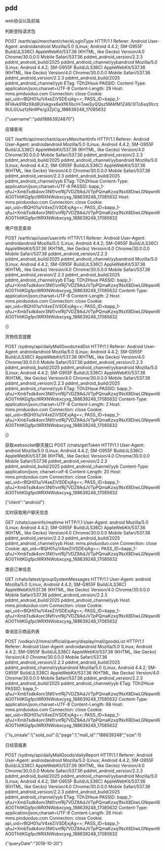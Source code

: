 ## pdd



web协议以及前端

判断登陆请求包

POST /earth/api/merchant/checkLoginType HTTP/1.1
Referer: Android
User-Agent: androidandroid Mozilla/5.0 (Linux; Android 4.4.2; SM-G955F Build/JLS36C) AppleWebKit/537.36 (KHTML, like Gecko) Version/4.0 Chrome/30.0.0.0 Mobile Safari/537.36  pddmt_android_version/2.2.3 pddmt_android_build/2025 pddmt_android_channel/yybandroid Mozilla/5.0 (Linux; Android 4.4.2; SM-G955F Build/JLS36C) AppleWebKit/537.36 (KHTML, like Gecko) Version/4.0 Chrome/30.0.0.0 Mobile Safari/537.36  pddmt_android_version/2.2.3 pddmt_android_build/2025 pddmt_android_channel/yyb
ETag: TDh2Hsue
PASSID: 
Content-Type: application/json;charset=UTF-8
Content-Length: 29
Host: mms.pinduoduo.com
Connection: close
Cookie: api_uid=rBQH01u/V4xeZiVSDExjAg==; PASS_ID=bapp_1-9FlAvk91RzX8d8U/xkgvx6eXfKXbcHiToeiSyQQsz5MAfM1Z49/3lTo5sq1llcrz9ULGUuzfzNn9Pe/g3ZjiCg_188639248_17085632

{"username":"pdd18863924870"}

店铺查询

GET /earth/api/merchant/queryMerchantInfo HTTP/1.1
Referer: Android
User-Agent: androidandroid Mozilla/5.0 (Linux; Android 4.4.2; SM-G955F Build/JLS36C) AppleWebKit/537.36 (KHTML, like Gecko) Version/4.0 Chrome/30.0.0.0 Mobile Safari/537.36  pddmt_android_version/2.2.3 pddmt_android_build/2025 pddmt_android_channel/yybandroid Mozilla/5.0 (Linux; Android 4.4.2; SM-G955F Build/JLS36C) AppleWebKit/537.36 (KHTML, like Gecko) Version/4.0 Chrome/30.0.0.0 Mobile Safari/537.36  pddmt_android_version/2.2.3 pddmt_android_build/2025 pddmt_android_channel/yyb
ETag: TDh2Hsue
Content-Type: application/json;charset=UTF-8
PASSID: bapp_1-qfuJ+XmbTsdk4onr3Nlf/vnfRj7VDZ9AdJVTpPQmaKzxq1NxX8DiwLGNqwnl6AO0ThltKGgfpcWRXNWobxcyxg_188639248_17085632
Host: mms.pinduoduo.com
Connection: close
Cookie: api_uid=rBQH01u/V4xeZiVSDExjAg==; PASS_ID=bapp_1-qfuJ+XmbTsdk4onr3Nlf/vnfRj7VDZ9AdJVTpPQmaKzxq1NxX8DiwLGNqwnl6AO0ThltKGgfpcWRXNWobxcyxg_188639248_17085632

用户信息查询

POST /earth/api/user/userinfo HTTP/1.1
Referer: Android
User-Agent: androidandroid Mozilla/5.0 (Linux; Android 4.4.2; SM-G955F Build/JLS36C) AppleWebKit/537.36 (KHTML, like Gecko) Version/4.0 Chrome/30.0.0.0 Mobile Safari/537.36  pddmt_android_version/2.2.3 pddmt_android_build/2025 pddmt_android_channel/yybandroid Mozilla/5.0 (Linux; Android 4.4.2; SM-G955F Build/JLS36C) AppleWebKit/537.36 (KHTML, like Gecko) Version/4.0 Chrome/30.0.0.0 Mobile Safari/537.36  pddmt_android_version/2.2.3 pddmt_android_build/2025 pddmt_android_channel/yyb
ETag: TDh2Hsue
PASSID: bapp_1-qfuJ+XmbTsdk4onr3Nlf/vnfRj7VDZ9AdJVTpPQmaKzxq1NxX8DiwLGNqwnl6AO0ThltKGgfpcWRXNWobxcyxg_188639248_17085632
Content-Type: application/json;charset=UTF-8
Content-Length: 2
Host: mms.pinduoduo.com
Connection: close
Cookie: api_uid=rBQH01u/V4xeZiVSDExjAg==; PASS_ID=bapp_1-qfuJ+XmbTsdk4onr3Nlf/vnfRj7VDZ9AdJVTpPQmaKzxq1NxX8DiwLGNqwnl6AO0ThltKGgfpcWRXNWobxcyxg_188639248_17085632

{}


货物信息提醒

POST /sydney/api/dailyMallGoods/redDot HTTP/1.1
Referer: Android
User-Agent: androidandroid Mozilla/5.0 (Linux; Android 4.4.2; SM-G955F Build/JLS36C) AppleWebKit/537.36 (KHTML, like Gecko) Version/4.0 Chrome/30.0.0.0 Mobile Safari/537.36  pddmt_android_version/2.2.3 pddmt_android_build/2025 pddmt_android_channel/yybandroid Mozilla/5.0 (Linux; Android 4.4.2; SM-G955F Build/JLS36C) AppleWebKit/537.36 (KHTML, like Gecko) Version/4.0 Chrome/30.0.0.0 Mobile Safari/537.36  pddmt_android_version/2.2.3 pddmt_android_build/2025 pddmt_android_channel/yyb
ETag: TDh2Hsue
PASSID: bapp_1-qfuJ+XmbTsdk4onr3Nlf/vnfRj7VDZ9AdJVTpPQmaKzxq1NxX8DiwLGNqwnl6AO0ThltKGgfpcWRXNWobxcyxg_188639248_17085632
Content-Type: application/json;charset=UTF-8
Content-Length: 2
Host: mms.pinduoduo.com
Connection: close
Cookie: api_uid=rBQH01u/V4xeZiVSDExjAg==; PASS_ID=bapp_1-qfuJ+XmbTsdk4onr3Nlf/vnfRj7VDZ9AdJVTpPQmaKzxq1NxX8DiwLGNqwnl6AO0ThltKGgfpcWRXNWobxcyxg_188639248_17085632

{}

获取websocket聊天接口
POST /chats/getToken HTTP/1.1
User-Agent: android Mozilla/5.0 (Linux; Android 4.4.2; SM-G955F Build/JLS36C) AppleWebKit/537.36 (KHTML, like Gecko) Version/4.0 Chrome/30.0.0.0 Mobile Safari/537.36  pddmt_android_version/2.2.3 pddmt_android_build/2025 pddmt_android_channel/yyb
Content-Type: application/json; charset=utf-8
Content-Length: 20
Host: mms.pinduoduo.com
Connection: close
Cookie: api_uid=rBQH01u/V4xeZiVSDExjAg==; PASS_ID=bapp_1-qfuJ+XmbTsdk4onr3Nlf/vnfRj7VDZ9AdJVTpPQmaKzxq1NxX8DiwLGNqwnl6AO0ThltKGgfpcWRXNWobxcyxg_188639248_17085632

{"client":"android"}


实时获取用户聊天信息

GET /chats/userinfo/realtime HTTP/1.1
User-Agent: android Mozilla/5.0 (Linux; Android 4.4.2; SM-G955F Build/JLS36C) AppleWebKit/537.36 (KHTML, like Gecko) Version/4.0 Chrome/30.0.0.0 Mobile Safari/537.36  pddmt_android_version/2.2.3 pddmt_android_build/2025 pddmt_android_channel/yyb
Host: mms.pinduoduo.com
Connection: close
Cookie: api_uid=rBQH01u/V4xeZiVSDExjAg==; PASS_ID=bapp_1-qfuJ+XmbTsdk4onr3Nlf/vnfRj7VDZ9AdJVTpPQmaKzxq1NxX8DiwLGNqwnl6AO0ThltKGgfpcWRXNWobxcyxg_188639248_17085632


类目订单信息

GET /chats/latest/groupSystemMessages HTTP/1.1
User-Agent: android Mozilla/5.0 (Linux; Android 4.4.2; SM-G955F Build/JLS36C) AppleWebKit/537.36 (KHTML, like Gecko) Version/4.0 Chrome/30.0.0.0 Mobile Safari/537.36  pddmt_android_version/2.2.3 pddmt_android_build/2025 pddmt_android_channel/yyb
Host: mms.pinduoduo.com
Connection: close
Cookie: api_uid=rBQH01u/V4xeZiVSDExjAg==; PASS_ID=bapp_1-qfuJ+XmbTsdk4onr3Nlf/vnfRj7VDZ9AdJVTpPQmaKzxq1NxX8DiwLGNqwnl6AO0ThltKGgfpcWRXNWobxcyxg_188639248_17085632


查询显示商品列表

POST /vodka/v2/mms/official/query/display/mall/goodsList HTTP/1.1
Referer: Android
User-Agent: androidandroid Mozilla/5.0 (Linux; Android 4.4.2; SM-G955F Build/JLS36C) AppleWebKit/537.36 (KHTML, like Gecko) Version/4.0 Chrome/30.0.0.0 Mobile Safari/537.36  pddmt_android_version/2.2.3 pddmt_android_build/2025 pddmt_android_channel/yybandroid Mozilla/5.0 (Linux; Android 4.4.2; SM-G955F Build/JLS36C) AppleWebKit/537.36 (KHTML, like Gecko) Version/4.0 Chrome/30.0.0.0 Mobile Safari/537.36  pddmt_android_version/2.2.3 pddmt_android_build/2025 pddmt_android_channel/yyb
ETag: TDh2Hsue
PASSID: bapp_1-qfuJ+XmbTsdk4onr3Nlf/vnfRj7VDZ9AdJVTpPQmaKzxq1NxX8DiwLGNqwnl6AO0ThltKGgfpcWRXNWobxcyxg_188639248_17085632
Content-Type: application/json;charset=UTF-8
Content-Length: 68
Host: mms.pinduoduo.com
Connection: close
Cookie: api_uid=rBQH01u/V4xeZiVSDExjAg==; PASS_ID=bapp_1-qfuJ+XmbTsdk4onr3Nlf/vnfRj7VDZ9AdJVTpPQmaKzxq1NxX8DiwLGNqwnl6AO0ThltKGgfpcWRXNWobxcyxg_188639248_17085632

{"is_onsale":1,"sold_out":0,"page":1,"mall_id":"188639248","size":1}


日经营报表

POST /sydney/api/dailyMallGoods/dailyReport HTTP/1.1
Referer: Android
User-Agent: androidandroid Mozilla/5.0 (Linux; Android 4.4.2; SM-G955F Build/JLS36C) AppleWebKit/537.36 (KHTML, like Gecko) Version/4.0 Chrome/30.0.0.0 Mobile Safari/537.36  pddmt_android_version/2.2.3 pddmt_android_build/2025 pddmt_android_channel/yybandroid Mozilla/5.0 (Linux; Android 4.4.2; SM-G955F Build/JLS36C) AppleWebKit/537.36 (KHTML, like Gecko) Version/4.0 Chrome/30.0.0.0 Mobile Safari/537.36  pddmt_android_version/2.2.3 pddmt_android_build/2025 pddmt_android_channel/yyb
ETag: TDh2Hsue
PASSID: bapp_1-qfuJ+XmbTsdk4onr3Nlf/vnfRj7VDZ9AdJVTpPQmaKzxq1NxX8DiwLGNqwnl6AO0ThltKGgfpcWRXNWobxcyxg_188639248_17085632
Content-Type: application/json;charset=UTF-8
Content-Length: 26
Host: mms.pinduoduo.com
Connection: close
Cookie: api_uid=rBQH01u/V4xeZiVSDExjAg==; PASS_ID=bapp_1-qfuJ+XmbTsdk4onr3Nlf/vnfRj7VDZ9AdJVTpPQmaKzxq1NxX8DiwLGNqwnl6AO0ThltKGgfpcWRXNWobxcyxg_188639248_17085632

{"queryDate":"2018-10-20"}
